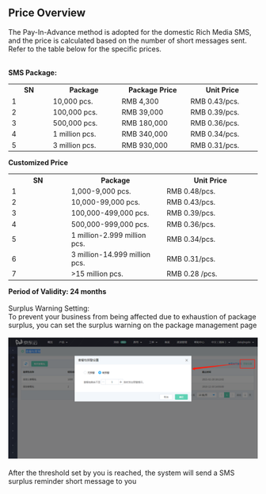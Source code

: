 ## Price Overview<br>
The Pay-In-Advance method is adopted for the domestic Rich Media SMS, and the price is calculated based on the number of short messages sent. Refer to the table below for the specific prices.<br><br>

**SMS Package:**<br>
<table>
     <tr align="center">
        <th width="200">SN</th>
        <th width="300">Package</th>
        <th width="300">Package Price</th>
        <th width="300">Unit Price</th>
     </tr>
      <tr>
         <td>1</td>
         <td>10,000 pcs.</td>
         <td>RMB 4,300</td>
         <td>RMB 0.43/pcs.</td>
      </tr>
      <tr>
         <td>2</td>
         <td>100,000 pcs.</td>
         <td>RMB 39,000</td>
         <td>RMB 0.39/pcs.</td>
      </tr>
      <tr>
         <td>3</td>
         <td>500,000 pcs.</td>
         <td>RMB 180,000</td>
         <td>RMB 0.36/pcs.</td>
      </tr>
      <tr>
         <td>4</td>
         <td>1 million pcs.</td>
         <td>RMB 340,000</td>
         <td>RMB 0.34/pcs.</td>
      </tr>
      <tr>
         <td>5</td>
         <td>3 million pcs.</td>
         <td>RMB 930,000</td>
         <td>RMB 0.31/pcs.</td>
      </tr>
</table>

**Customized Price**<br>
<table>
     <tr align="center">
        <th width="200">SN</th>
        <th width="300">Package</th>
        <th width="300">Unit Price</th>
     </tr>
      <tr>
         <td>1</td>
         <td>1,000-9,000 pcs.</td>
         <td>RMB 0.48/pcs.</td>
      </tr>
      <tr>
         <td>2</td>
         <td>10,000-99,000 pcs.</td>
         <td>RMB 0.43/pcs.</td>
      </tr>
      <tr>
         <td>3</td>
         <td>100,000-499,000 pcs.</td>
         <td>RMB 0.39/pcs.</td>
      </tr>
      <tr>
         <td>4</td>
         <td>500,000-999,000 pcs.</td>
         <td>RMB 0.36/pcs.</td>
      </tr>
      <tr>
         <td>5</td>
         <td>1 million-2.999 million pcs.</td>
         <td>RMB 0.34/pcs.</td>
      </tr>
      <tr>
         <td>6</td>
         <td>3 million-14.999 million pcs.</td>
         <td>RMB 0.31/pcs.</td>
      </tr>
      <tr>
         <td>7</td>
         <td>>15 million pcs.</td>
         <td>RMB 0.28   /pcs.</td>
      </tr>
</table>

**Period of Validity: 24 months**<br><br>
Surplus Warning Setting:<br>
To prevent your business from being affected due to exhaustion of package surplus, you can set the surplus warning on the package management page<br><br>
![预警设置](../../../../image/Cloud-Communication/Rich-Media-SMS/rms-002.png)<br><br>
After the threshold set by you is reached, the system will send a SMS surplus reminder short message to you
